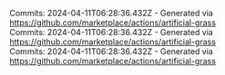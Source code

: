 Commits: 2024-04-11T06:28:36.432Z - Generated via https://github.com/marketplace/actions/artificial-grass
<br>
Commits: 2024-04-11T06:28:36.432Z - Generated via https://github.com/marketplace/actions/artificial-grass
<br>
Commits: 2024-04-11T06:28:36.432Z - Generated via https://github.com/marketplace/actions/artificial-grass
<br>
